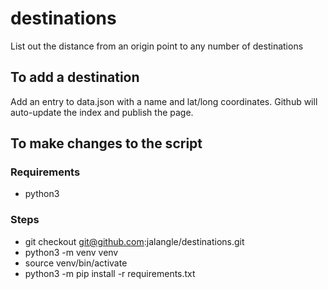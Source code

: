# destinations

List out the distance from an origin point to any number of destinations

## To add a destination

Add an entry to data.json with a name and lat/long coordinates.  Github will auto-update the index and publish the page.

## To make changes to the script

### Requirements

- python3

### Steps

- git checkout git@github.com:jalangle/destinations.git
- python3 -m venv venv
- source venv/bin/activate
- python3 -m pip install -r requirements.txt

